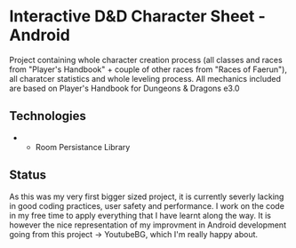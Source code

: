 # Interactive D&D Character Sheet - Android

Project containing whole character creation process (all classes and races from "Player's Handbook" + couple of other races from "Races of Faerun"), all charatcer statistics and whole leveling process. All mechanics included are based on Player's Handbook for Dungeons & Dragons e3.0

## Technologies

- - Room Persistance Library

## Status

As this was my very first bigger sized project, it is currently severly lacking in good coding practices, user safety and performance. I work on the code in my free time to apply everything that I have learnt along the way. It is however the nice representation of my improvment in Android development going from this project -> YoutubeBG, which I'm really happy about.
